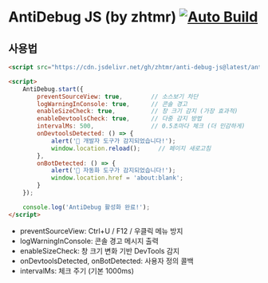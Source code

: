 # AntiDebug JS (by zhtmr) [![Auto Build](https://github.com/zhtmr/anti-debug-js/actions/workflows/build.yml/badge.svg)](https://github.com/zhtmr/anti-debug-js/actions/workflows/build.yml)

## 사용법

```html
<script src="https://cdn.jsdelivr.net/gh/zhtmr/anti-debug-js@latest/anti-debug.min.js"></script>

<script>
    AntiDebug.start({
        preventSourceView: true,        // 소스보기 차단
        logWarningInConsole: true,      // 콘솔 경고
        enableSizeCheck: true,          // 창 크기 감지 (가장 효과적)
        enableDevtoolsCheck: true,      // 다중 감지 방법
        intervalMs: 500,                // 0.5초마다 체크 (더 민감하게)
        onDevtoolsDetected: () => {
            alert('🚨 개발자 도구가 감지되었습니다!');
            window.location.reload();     // 페이지 새로고침
        },
        onBotDetected: () => {
            alert('🤖 자동화 도구가 감지되었습니다!');
            window.location.href = 'about:blank';
        }
    });

    console.log('AntiDebug 활성화 완료!');
</script>
````

- preventSourceView: Ctrl+U / F12 / 우클릭 메뉴 방지
- logWarningInConsole: 콘솔 경고 메시지 출력
- enableSizeCheck: 창 크기 변화 기반 DevTools 감지
- onDevtoolsDetected, onBotDetected: 사용자 정의 콜백
- intervalMs: 체크 주기 (기본 1000ms)
